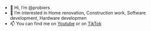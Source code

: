 - 👋 Hi, I’m @probiers
- 👀 I’m interested in Home renovation, Construction work, Software development, Hardware developmen
- 📫 You can find me on [Youtube](https://www.youtube.com/channel/UCrdmVZFnDoGvZo4fHHAiaNQ) or on [TikTok](https://www.tiktok.com/@probiersbau)
